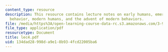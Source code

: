 ```yaml
---
content_type: resource
description: This resource contains lecture notes on early humans, emerging cultural
  behavior, modern humans, and the advent of modern behaviors.
file: /media/https%3A/open-learning-course-data-rc.s3.amazonaws.com/3-986-the-human-past-introduction-to-archaeology-fall-2006/134dad28998da9e18b934fcd22005ba6_lec4.pdf
file_type: application/pdf
resourcetype: Document
title: lec4.pdf
uid: 134dad28-998d-a9e1-8b93-4fcd22005ba6
---
```

